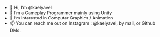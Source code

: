 - 👋 Hi, I’m @kaelyavel
- 🌱 I’m a Gameplay Programmer mainly using Unity
- 👀 I’m interested in Computer Graphics / Animation
- 📫 You can reach me out on Instagram : @kaelyavel, by mail, or Github DMs. 
<!---
kaelyavel/kaelyavel is a ✨ special ✨ repository because its `README.md` (this file) appears on your GitHub profile.
You can click the Preview link to take a look at your changes.
--->

